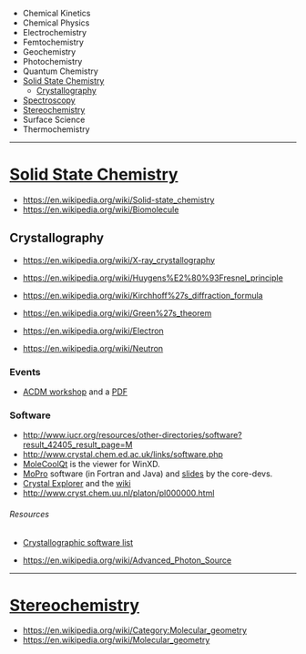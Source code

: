 + Chemical Kinetics
+ Chemical Physics
+ Electrochemistry
+ Femtochemistry
+ Geochemistry
+ Photochemistry
+ Quantum Chemistry
+ [Solid State Chemistry](#solid-state-chemistry)
   + [Crystallography](#crystallography)
+ [Spectroscopy](#spectroscopy)
+ [Stereochemistry](#stereochemistry)
+ Surface Science
+ Thermochemistry

----

# [Solid State Chemistry](https://en.wikipedia.org/wiki/Solid-state_chemistry)
* https://en.wikipedia.org/wiki/Solid-state_chemistry
* https://en.wikipedia.org/wiki/Biomolecule

## Crystallography
+ https://en.wikipedia.org/wiki/X-ray_crystallography
+ https://en.wikipedia.org/wiki/Huygens%E2%80%93Fresnel_principle
+ https://en.wikipedia.org/wiki/Kirchhoff%27s_diffraction_formula
+ https://en.wikipedia.org/wiki/Green%27s_theorem

+ https://en.wikipedia.org/wiki/Electron
+ https://en.wikipedia.org/wiki/Neutron

### Events
+ [ACDM workshop](http://www.chem.gla.ac.uk/~louis/asia_workshop/) and a [PDF](http://www.chem.gla.ac.uk/~louis/asia_workshop/Program_ACDM.pdf)

### Software
+ http://www.iucr.org/resources/other-directories/software?result_42405_result_page=M
+ http://www.crystal.chem.ed.ac.uk/links/software.php
+ [MoleCoolQt](http://www.molecoolqt.de/index.html) is the viewer for WinXD.
+ [MoPro](http://www.iucr.org/resources/other-directories/software/mopro) software (in Fortran and Java) and [slides](http://www.cdifx.univ-rennes1.fr/RECIPROCS/sept2011/pdf/RECIPROCS_ANGD2011_MoPro_Jelsch.pdf) by the core-devs.
+ [Crystal Explorer](http://hirshfeldsurface.net/) and the [wiki](http://130.95.176.70/wiki/index.php/)
+ http://www.cryst.chem.uu.nl/platon/pl000000.html
 
 
###### Resources
+ [Crystallographic software list](http://www.iucr.org/resources/other-directories/software) 
* https://en.wikipedia.org/wiki/Advanced_Photon_Source

---- 

# [Stereochemistry](https://en.wikipedia.org/wiki/Category:Stereochemistry)
+ https://en.wikipedia.org/wiki/Category:Molecular_geometry
+ https://en.wikipedia.org/wiki/Molecular_geometry
